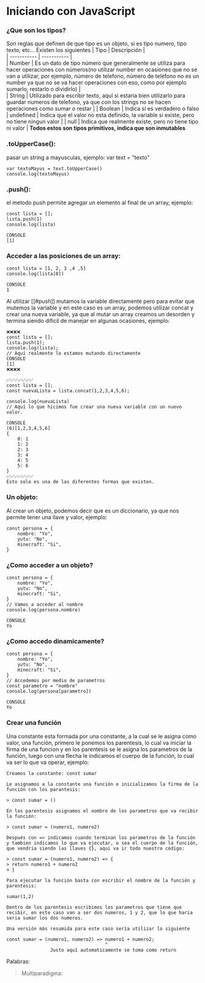 # Iniciando con JavaScript
### ¿Que son los tipos?
Son reglas que definen de que tipo es un objeto, si es tipo numero, tipo texto, etc...
Existen los siguientes
| Tipo | Descripción |  
| ----------- | ----------- |  
| Number | Es un dato de tipo número que generalmente se utiliza para hacer operaciones con números(no utilizar number en ocasiones que no se van a utilizar, por ejemplo, número de telefono, número de teléfono no es un number ya que no se va hacer operaciones con eso, como por ejemplo sumarlo, restarlo o dividirlo) |  
| String | Utilizado para escribir texto, aquí si estaría bien utilizarlo para guardar numeros de telefono, ya que con los strings no se hacen operaciones como sumar o restar |
| Boolean |  Indica si es verdadero o falso
| undefined | Indica que el valor no esta definido, la variable si existe, pero no tiene ningun valor |
| null | Indica que realmente existe, pero no tiene tipo ni valor |
 **Todos estos son tipos primitivos, indica que son inmutables**  

### .toUpperCase():
  pasar un string a mayusculas, ejemplo: var text = "texto"
 
 ``` toUpperCase metodo
 var textoMayus = text.toUpperCase()
 console.log(textoMayus) 
```
 
### .push():
el metodo push permite agregar un elemento al final de un array, ejemplo:
``` push
const lista = [];
lista.push(1)
console.log(lista)

CONSOLE
[1]
```

### Acceder a las posiciones de un array:
``` posicion-de-un-array
const lista = [1, 2, 3 ,4 ,5]
console.log(lista[0])

CONSOLE
1
```

Al utilizar [[#push]] mutamos la variable directamente pero para evitar que mutemos la variable y en este caso es un array, podemos utilizar concat y crear una nueva variable, ya que al mutar un array creamos un desorden y termina siendo dificil de manejar en algunas ocasiones, ejemplo:
``` Como-no-mutar-un-array
❌❌❌❌
const lista = [];
lista.push(1);
console.log(lista);
// Aquí realmente lo estamos mutando directamente
CONSOLE
[1]
❌❌❌❌

✅✅✅✅✅✅✅
const lista = [];
const nuevaLista = lista.concat(1,2,3,4,5,6);

console.log(nuevaLista)
// Aquí lo que hicimos fue crear una nueva variable con un nuevo valor.

CONSOLE
(6)[1,2,3,4,5,6]
{
	0: 1
	1: 2
	2: 3
	3: 4
	4: 5
	5: 6
}
✅✅✅✅✅✅✅
Esto solo es una de las diferentes formas que existen.
```

### Un objeto:
Al crear un objeto, podemos decir que es un diccionario, ya que nos permite tener una llave y valor, ejemplo:
``` Objeto
const persona = {
	nombre: "Yo",
	yutu: "No",
	minecraft: "Si",
}
```
### ¿Como acceder a un objeto?
```Acceder-a-un-objeto
const persona = {
	nombre: "Yo",
	yutu: "No",
	minecraft: "Si",
}
// Vamos a acceder al nombre
console.log(persona.nombre)

CONSOLE
Yo
```
### ¿Como accedo dinamicamente?
``` Acceder-dinamicamente-a-un-objeto
const persona = {
	nombre: "Yo",
	yutu: "No",
	minecraft: "Si",
}
// Accedemos por medio de parametros
const parametro = "nombre"
console.log(persona[parametro])

CONSOLE
Yo
```

### Crear una función
Una constante esta formada por una constante, a la cual se le asigna como valor, una función, primero le ponemos los parentesis, lo cual va iniciar la firma de una funcion y en los parentesis se le asigna los parametros de la función, luego con una flecha le indicamos el cuerpo de la función, lo cual va ser lo que va operar, ejemplo:

``` Crear-una-function-expression
Creamos la constante: const sumar

Le asignamos a la constante una función e inicializamos la firma de la función con los parantesis:

> const sumar = ()

En los parentesis asignamos el nombre de los parametros que va recibir la función:

> const sumar = (numero1, numero2)

Después con => indicamos cuando terminan los parametros de la función y tambien indicamos lo que va ejecutar, o sea el cuerpo de la función, que vendria siendo las llaves {}, aqui va ir todo nuestro código:

> const sumar = (numero1, numero2) => {
> return numero1 + numero2
> }

Para ejecutar la función basta con escribir el nombre de la función y parentesis:

sumar(1,2)

Dentro de los parentesis escribimos los parametros que tiene que recibir, en este caso van a ser dos numeros, 1 y 2, que lo que haria seria sumar los dos numeros.

Una versión más resumida para este caso sería utilizar lo siguiente

const sumar = (numero1, numero2) => numero1 + numero2;
									^
				Justo aquí automaticamente se toma como return	

```


Palabras:
> Multiparadigma: 